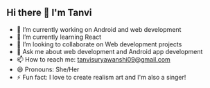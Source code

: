 ## Hi there 👋 I'm Tanvi

- 🔭 I’m currently working on Android and web development
- 🌱 I’m currently learning React
- 👯 I’m looking to collaborate on Web development projects
- 💬 Ask me about web development and Android app development
- 📫 How to reach me: tanvisuryawanshi09@gmail.com
- 😄 Pronouns: She/Her
- ⚡ Fun fact: I love to create realism art and I'm also a singer!
